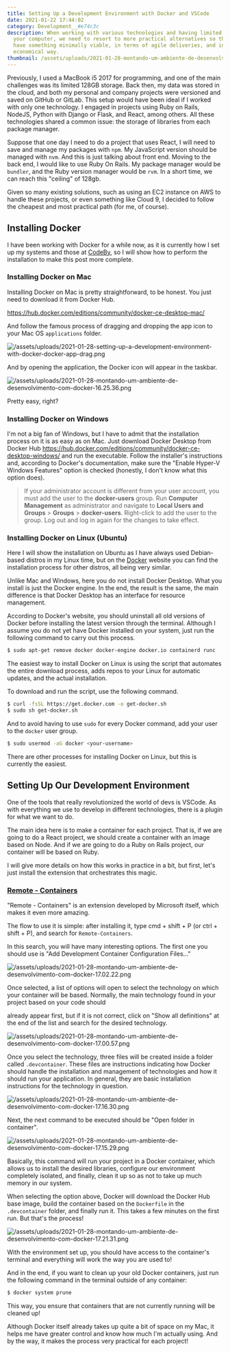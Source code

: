 ```yaml
---
title: Setting Up a Development Environment with Docker and VSCode
date: 2021-01-22 17:44:02
category: Development__#e74c3c
description: When working with various technologies and having limited space on
  your computer, we need to resort to more practical alternatives so that we can
  have something minimally viable, in terms of agile deliveries, and in an
  economical way.
thumbnail: /assets/uploads/2021-01-28-montando-um-ambiente-de-desenvolvimento-com-docker-thumbnail.jpg
---
```

Previously, I used a MacBook i5 2017 for programming, and one of the main challenges was its limited 128GB storage. Back then, my data was stored in the cloud, and both my personal and company projects were versioned and saved on GitHub or GitLab. This setup would have been ideal if I worked with only one technology. I engaged in projects using Ruby on Rails, NodeJS, Python with Django or Flask, and React, among others. All these technologies shared a common issue: the storage of libraries from each package manager.

Suppose that one day I need to do a project that uses React, I will need to save and manage my packages with `npm`. My JavaScript version should be managed with `nvm`. And this is just talking about front end. Moving to the back end, I would like to use Ruby On Rails. My package manager would be `bundler`, and the Ruby version manager would be `rvm`. In a short time, we can reach this "ceiling" of 128gb.

Given so many existing solutions, such as using an EC2 instance on AWS to handle these projects, or even something like Cloud 9, I decided to follow the cheapest and most practical path (for me, of course).

## Installing Docker

I have been working with Docker for a while now, as it is currently how I set up my systems and those at [CodeBy](https://codeby.com.br/), so I will show how to perform the installation to make this post more complete.

### Installing Docker on Mac

Installing Docker on Mac is pretty straightforward, to be honest. You just need to download it from Docker Hub.

<https://hub.docker.com/editions/community/docker-ce-desktop-mac/>

And follow the famous process of dragging and dropping the app icon to your Mac OS `applications` folder.

![/assets/uploads/2021-01-28-setting-up-a-development-environment-with-docker-docker-app-drag.png](/assets/uploads/2021-01-28-montando-um-ambiente-de-desenvolvimento-com-docker-docker-app-drag.png)

And by opening the application, the Docker icon will appear in the taskbar.

![/assets/uploads/2021-01-28-montando-um-ambiente-de-desenvolvimento-com-docker-16.25.36.png](/assets/uploads/2021-01-28-montando-um-ambiente-de-desenvolvimento-com-docker-16.25.36.png)

Pretty easy, right?

### Installing Docker on Windows

I'm not a big fan of Windows, but I have to admit that the installation process on it is as easy as on Mac. Just download Docker Desktop from Docker Hub <https://hub.docker.com/editions/community/docker-ce-desktop-windows/> and run the executable. Follow the installer's instructions and, according to Docker's documentation, make sure the "Enable Hyper-V Windows Features" option is checked (honestly, I don't know what this option does).

> If your administrator account is different from your user account, you must add the user to the **docker-users** group. Run **Computer Management** as administrator and navigate to **Local Users and Groups** > **Groups** > **docker-users**. Right-click to add the user to the group. Log out and log in again for the changes to take effect.

<!-- ADS -->

### Installing Docker on Linux (Ubuntu)

Here I will show the installation on Ubuntu as I have always used Debian-based distros in my Linux time, but on the [Docker](https://docs.docker.com/engine/install) website you can find the installation process for other distros, all being very similar.

Unlike Mac and Windows, here you do not install Docker Desktop. What you install is just the Docker engine. In the end, the result is the same, the main difference is that Docker Desktop has an interface for resource management.

According to Docker's website, you should uninstall all old versions of Docker before installing the latest version through the terminal. Although I assume you do not yet have Docker installed on your system, just run the following command to carry out this process.

```bash
$ sudo apt-get remove docker docker-engine docker.io containerd runc
```

The easiest way to install Docker on Linux is using the script that automates the entire download process, adds repos to your Linux for automatic updates, and the actual installation.

To download and run the script, use the following command.

```bash
$ curl -fsSL https://get.docker.com -o get-docker.sh
$ sudo sh get-docker.sh
```

And to avoid having to use `sudo` for every Docker command, add your user to the `docker` user group.

```bash
$ sudo usermod -aG docker <your-username>
```

There are other processes for installing Docker on Linux, but this is currently the easiest.

## Setting Up Our Development Environment

One of the tools that really revolutionized the world of devs is VSCode. As with everything we use to develop in different technologies, there is a plugin for what we want to do.

The main idea here is to make a container for each project. That is, if we are going to do a React project, we should create a container with an image based on Node. And if we are going to do a Ruby on Rails project, our container will be based on Ruby.

I will give more details on how this works in practice in a bit, but first, let's just install the extension that orchestrates this magic.

### [Remote - Containers](https://marketplace.visualstudio.com/items?itemName=ms-vscode-remote.remote-containers)

"Remote - Containers" is an extension developed by Microsoft itself, which makes it even more amazing.

The flow to use it is simple: after installing it, type cmd + shift + P (or ctrl + shift + P), and search for `Remote-Containers`.

In this search, you will have many interesting options. The first one you should use is "Add Development Container Configuration Files..."

![/assets/uploads/2021-01-28-montando-um-ambiente-de-desenvolvimento-com-docker-17.02.22.png](/assets/uploads/2021-01-28-montando-um-ambiente-de-desenvolvimento-com-docker-17.02.22.png)

Once selected, a list of options will open to select the technology on which your container will be based. Normally, the main technology found in your project based on your code should

 already appear first, but if it is not correct, click on "Show all definitions" at the end of the list and search for the desired technology.

![/assets/uploads/2021-01-28-montando-um-ambiente-de-desenvolvimento-com-docker-17.00.57.png](/assets/uploads/2021-01-28-montando-um-ambiente-de-desenvolvimento-com-docker-17.00.57.png)

Once you select the technology, three files will be created inside a folder called `.devcontainer`. These files are instructions indicating how Docker should handle the installation and management of technologies and how it should run your application. In general, they are basic installation instructions for the technology in question.

![/assets/uploads/2021-01-28-montando-um-ambiente-de-desenvolvimento-com-docker-17.16.30.png](/assets/uploads/2021-01-28-montando-um-ambiente-de-desenvolvimento-com-docker-17.16.30.png)

Next, the next command to be executed should be "Open folder in container".

![/assets/uploads/2021-01-28-montando-um-ambiente-de-desenvolvimento-com-docker-17.15.29.png](/assets/uploads/2021-01-28-montando-um-ambiente-de-desenvolvimento-com-docker-17.15.29.png)

Basically, this command will run your project in a Docker container, which allows us to install the desired libraries, configure our environment completely isolated, and finally, clean it up so as not to take up much memory in our system.

When selecting the option above, Docker will download the Docker Hub base image, build the container based on the `Dockerfile` in the `.devcontainer` folder, and finally run it. This takes a few minutes on the first run. But that's the process!

![/assets/uploads/2021-01-28-montando-um-ambiente-de-desenvolvimento-com-docker-17.21.31.png](/assets/uploads/2021-01-28-montando-um-ambiente-de-desenvolvimento-com-docker-17.21.31.png)

With the environment set up, you should have access to the container's terminal and everything will work the way you are used to!

And in the end, if you want to clean up your old Docker containers, just run the following command in the terminal outside of any container:

```bash
$ docker system prune
```

This way, you ensure that containers that are not currently running will be cleaned up!

Although Docker itself already takes up quite a bit of space on my Mac, it helps me have greater control and know how much I'm actually using. And by the way, it makes the process very practical for each project!
